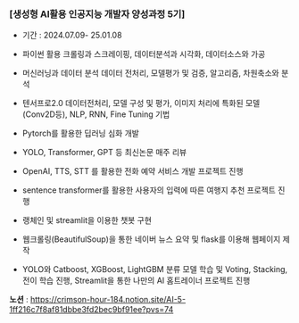 ### [생성형 AI활용 인공지능 개발자 양성과정 5기]
- 기간 : 2024.07.09- 25.01.08


- 파이썬 활용 크롤링과 스크레이핑, 데이터분석과 시각화, 데이터소스와 가공
- 머신러닝과 데이터 분석 데이터 전처리, 모델평가 및 검증, 알고리즘, 차원축소와 분석
- 텐서프로2.0  데이터전처리, 모델 구성 및 평가, 이미지 처리에 특화된 모델(Conv2D등), NLP, RNN, Fine Tuning 기법
- Pytorch를 활용한 딥러닝 심화 개발
- YOLO, Transformer, GPT 등 최신논문 매주 리뷰
- OpenAI, TTS, STT 를 활용한 전화 예약 서비스 개발 프로젝트 진행
- sentence transformer를 활용한 사용자의 입력에 따른 여행지 추천 프로젝트 진행
- 랭체인 및 streamlit을 이용한 챗봇 구현
- 웹크롤링(BeautifulSoup)을 통한 네이버 뉴스 요약 및 flask를 이용해 웹페이지 제작
- YOLO와 Catboost, XGBoost, LightGBM 분류 모델 학습 및 Voting, Stacking, 전이 학습 진행, Streamlit을 통한 나만의 AI 홈트레이너 프로젝트 진행

 
**노션** : https://crimson-hour-184.notion.site/AI-5-1ff216c7f8af81dbbe3fd2bec9bf91ee?pvs=74
